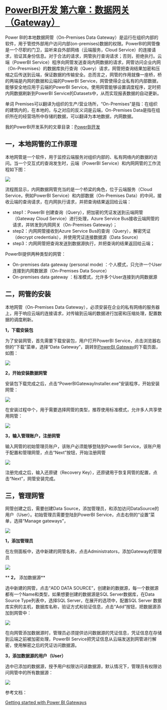 # [PowerBI开发 第六章：数据网关（Gateway） ](https://www.cnblogs.com/ljhdo/p/5125235.html)

Power BI的本地数据网管（On-Premises Data Gateway）是运行在组织内部的软件，用于管控外部用户访问内部(on-premises)数据的权限。PowerBI的网管像是一个尽职的门卫，监听来自外部网络（云端服务，Cloud Service）的连接请求，验证其身份信息。对于合法的请求，网管执行查询请求；否则，拒绝执行。云端（PowerBI Service）程序向网管发送查询内网数据的请求，网管访问企业内网（On-Presmises）的数据库执行查询（Query）请求，网管把查询结果加密和压缩之后传送到云端，保证数据的传输安全。总而言之，网管的作用就像一座桥，桥的两端是内网的数据和云端的PowerBI Service，网管使得企业私有的内部数据，能够安全地应用于云端的PowerBI Service。使用网管能够设置调度程序，定时把内网数据刷新到PowerBI Service的Datasets中，从而实现报表数据的自动更新。

单词 Premises可以翻译为组织的生产/营业场所，“On-Premises”是指：在组织的建筑内的，在本地的，与之对应的反义词是云端，On-Premises Data是指在组织所在的经营场所中存储的数据，可以翻译为本地数据，内网数据。

我的PowerBI开发系列的文章目录：[PowerBI开发](https://www.cnblogs.com/ljhdo/category/968907.html)

## **一，本地网管的工作原理**

本地网管是一个软件，用于监控云端服务对组织内部的、私有网络内的数据的访问。当一个交互式的查询发生时，云端（PowerBI Service）和内网网管的工作流程如下图：

![](https://images2017.cnblogs.com/blog/628084/201709/628084-20170925185612995-1529214966.png)

流程图显示，内网数据网管充当的是一个桥梁的角色，位于云端服务（Cloud Service，例如PowerBI Service）和内部数据（On-Premises Data）的中间，接收云端的查询请求，在内网执行请求，并把查询结果返回给云端：

* step1：PowerBI 创建查询（Query），把加密的凭证发送到云端网管（Gateway Cloud Service）进行处理，Azure Service Bus接收云端网管的请求，并转发到内网网关（On-Premises Gateway）；
* step2：内网网管接收到Azure Service Bus的查询（Query），解密凭证（decrypt credentials），并使用凭证连接数据源（Data Source）
* step3：内网网管把查询发送到数据源执行，并把查询的结果返回给云端；

PowerBI提供两种类型的网管：

* On-premises data gateway (personal mode) ：个人模式，只允许一个User连接到内网数据源（On-Premises Data Source）
* On-premises data gateway ：标准模式，允许多个User连接到内网数据源

## **二，网管的安装**

本地网管（On-Premises Data Gateway），必须安装在企业的私有网络的服务器上，用于响应云端的连接请求，对传输到云端的数据进行加密和压缩处理，配置数据的调度刷新。

**1，下载安装包**

为了安装网管，首先需要下载安装包，用户打开PowerBI Service，点击浏览器右侧的“下载”菜单，选择“Data Gateway”，跳转到[PowerBI Gateway](https://powerbi.microsoft.com/en-us/gateway/)的下载页面，如图：

![](https://images2017.cnblogs.com/blog/628084/201709/628084-20170925181706323-384183180.png)

**2，开始安装数据网管**

安装包下载完成之后，点击“PowerBIGatewayInstaller.exe”安装程序，开始安装网管：

![](https://images2017.cnblogs.com/blog/628084/201709/628084-20170925182623870-156140634.png)

在安装过程中个，用于需要选择网管的类型，推荐使用标准模式，允许多人共享使用网管：

![](https://images2017.cnblogs.com/blog/628084/201709/628084-20170925182854182-887651101.png)

**3，输入管理账户，注册网管**

输入网管的初始管理员账户，该账户必须能够登陆到PowerBI Service，该账户用于配置和管理网管，点击“Next”按钮，开始注册网管

 ![](https://images2017.cnblogs.com/blog/628084/201709/628084-20170925183158932-1898068108.png)

注册完成之后，输入还原键（Recovery Key），还原键用于恢复网管的配置，点击“Next”，网管安装完成。

## **三，管理网管**

网管创建之后，需要创建Data Source，添加管理员，和添加访问DataSource的用户（User）。初始管理员需要登陆到PowerBI Service，点击右侧的“设置”菜单，选择“Manage gateways”，

![](https://images2017.cnblogs.com/blog/628084/201709/628084-20170925183621198-68226373.png)

**1，添加管理员**

在左侧面板中，选中新建的网管名称，点击Administrators，添加Gateway的管理员

![](https://images2017.cnblogs.com/blog/628084/201709/628084-20170925184617901-951659588.png)

** **2，** 添加数据源**

选中新建的网管，点击“ADD DATA SOURCE”，创建新的数据源，每一个数据源都有一个Name和类型，如果想要创建的数据源是SQL Server数据库，在Data Source Type列表中，选择SQL Server，在展开的选项中，配置SQL Server 数据库实例的主机，数据库名称，验证方式和验证信息，点击“Add”按钮，把数据源添加到网管中：

![](https://images2017.cnblogs.com/blog/628084/201709/628084-20170925184754885-928945387.png)

在向网管添加数据源时，管理员必须提供访问数据源的凭证信息，凭证信息在存储到云端之前被加密处理，PowerBI Service把凭证信息从云端发送到网管进行解密，使用解密之后的凭证访问数据源。

**3，添加数据源的用户（User）**

选中已添加的数据源，授予用户权限访问该数据源，默认情况下，管理员有权限访问网管中的所有数据源：

 ![](https://images2017.cnblogs.com/blog/628084/201709/628084-20170925184521854-1660771855.png)

参考文档：

[Getting started with Power BI Gateways](https://powerbi.microsoft.com/en-us/documentation/powerbi-gateway-getting-started/)
